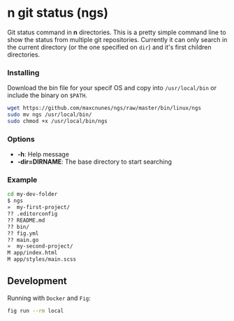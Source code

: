 # n git status (ngs)

Git status command in **n** directories. This is a pretty simple command line to show the status from multiple git repositories.
Currently it can only search in the current directory (or the one specified on `dir`) and it's first children directories.

### Installing

Download the bin file for your specif OS and copy into `/usr/local/bin` or include the binary on `$PATH`.

```bash
wget https://github.com/maxcnunes/ngs/raw/master/bin/linux/ngs
sudo mv ngs /usr/local/bin/
sudo chmod +x /usr/local/bin/ngs
```

### Options

- **-h**: Help message
- **-dir=DIRNAME**: The base directory to start searching

### Example

```bash
cd my-dev-folder
$ ngs
»  my-first-project/
?? .editorconfig
?? README.md
?? bin/
?? fig.yml
?? main.go
»  my-second-project/
M app/index.html
M app/styles/main.scss
```


## Development

Running with `Docker` and `Fig`:

```bash
fig run --rm local
```
